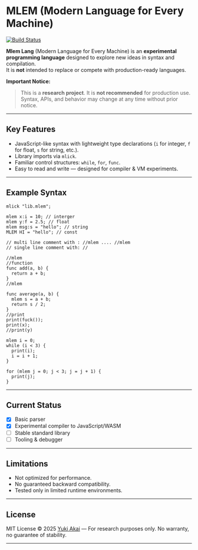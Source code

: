 # MLEM (Modern Language for Every Machine)

[![Build Status][github-build-url]][github-url]

**Mlem Lang** (Modern Language for Every Machine) is an **experimental programming language** designed to explore new ideas in syntax and compilation.  
It is **not** intended to replace or compete with production-ready languages.

**Important Notice:**  
> This is a **research project**. It is **not recommended** for production use.  
> Syntax, APIs, and behavior may change at any time without prior notice.

---

##  Key Features

- JavaScript-like syntax with lightweight type declarations (`i` for integer, `f` for float, `s` for string, etc.).
- Library imports via `mlick`.
- Familiar control structures: `while`, `for`, `func`.
- Easy to read and write — designed for compiler & VM experiments.

---

## Example Syntax

```mlem
mlick "lib.mlem";

mlem x:i = 10; // interger
mlem y:f = 2.5; // float
mlem msg:s = "hello"; // string
MLEM HI = "hello"; // const

// multi line comment with : //mlem .... //mlem
// single line comment with: //

//mlem
//function
func add(a, b) { 
  return a + b;
}
//mlem

func average(a, b) {
  mlem s = a + b;
  return s / 2;
}
//print
print(fuck());
print(x);
//print(y)

mlem i = 0;
while (i < 3) {
  print(i);
  i = i + 1;
}

for (mlem j = 0; j < 3; j = j + 1) {
  print(j);
}
````

---

## Current Status

* [x] Basic parser
* [x] Experimental compiler to JavaScript/WASM
* [ ] Stable standard library
* [ ] Tooling & debugger

---

## Limitations

* Not optimized for performance.
* No guaranteed backward compatibility.
* Tested only in limited runtime environments.

---

##  License

MIT License © 2025 [Yuki Akai](https://github.com/yukiakai212/) — For research purposes only.
No warranty, no guarantee of stability.

---

[github-build-url]: https://github.com/yukiakai212/mlem-lang/actions/workflows/build.yml/badge.svg
[github-url]: https://github.com/yukiakai212/mlem-lang/
